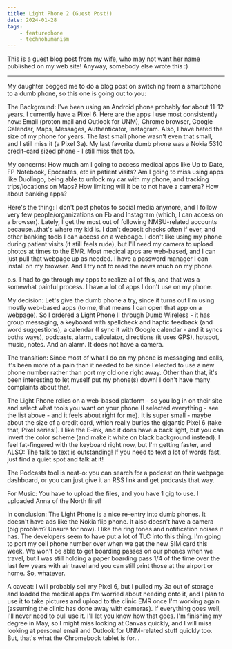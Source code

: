 ```yaml
---
title: Light Phone 2 (Guest Post!)
date: 2024-01-28
tags:
    - featurephone
    - technohumanism
---
```


This is a guest blog post from my wife,
who may not want her name published on my web site!
Anyway, somebody else wrote this :)

-----

My daughter begged me to do a blog post on switching from a smartphone to a dumb phone, so this one is going out to you:

The Background: I've been using an Android phone probably for about 11-12 years. I currently have a Pixel 6. Here are the apps I use most consistently now: Email (proton mail and Outlook for UNM), Chrome browser, Google Calendar, Maps, Messages, Authenticator, Instagram. Also, I have hated the size of my phone for years. The last small phone wasn't even that small, and I still miss it (a Pixel 3a). My last favorite dumb phone was a Nokia 5310 credit-card sized phone - I still miss that too.

My concerns: How much am I going to access medical apps like Up to Date, FP Notebook, Epocrates, etc in patient visits? Am I going to miss using apps like Duolingo, being able to unlock my car with my phone, and tracking trips/locations on Maps? How limiting will it be to not have a camera? How about banking apps?

Here's the thing: I don't post photos to social media anymore, and I follow very few people/organizations on Fb and Instagram (which, I can access on a browser). Lately, I get the most out of following NMSU-related accounts because...that's where my kid is. I don't deposit checks often if ever, and other banking tools I can access on a webpage. I don't like using my phone during patient visits (it still feels rude), but I'll need my camera to upload photos at times to the EMR. Most medical apps are web-based, and I can just pull that webpage up as needed. I have a password manager I can install on my browser. And I try not to read the news much on my phone.

p.s. I had to go through my apps to realize all of this, and that was a somewhat painful process. I have a lot of apps I don't use on my phone.

My decision: Let's give the dumb phone a try, since it turns out I'm using mostly web-based apps (to me, that means I can open that app on a webpage). So I ordered a Light Phone II through Dumb Wireless - it has group messaging, a keyboard with spellcheck and haptic feedback (and word suggestions), a calendar (I sync it with Google calendar - and it syncs boths ways), podcasts, alarm, calculator, directions (it uses GPS), hotspot, music, notes. And an alarm. It does not have a camera.

The transition: Since most of what I do on my phone is messaging and calls, it's been more of a pain than it needed to be since I elected to use a new phone number rather than port my old one right away. Other than that, it's been interesting to let myself put my phone(s) down! I don't have many complaints about that.

The Light Phone relies on a web-based platform - so you log in on their site and select what tools you want on your phone (I selected everything - see the list above - and it feels about right for me). It is super small - maybe about the size of a credit card, which really buries the gigantic Pixel 6 (take that, Pixel series!). I like the E-ink, and it does have a back light, but you can invert the color scheme (and make it white on black background instead). I feel fat-fingered with the keyboard right now, but I'm getting faster, and ALSO: The talk to text is outstanding! If you need to text a lot of words fast, just find a quiet spot and talk at it!

The Podcasts tool is neat-o: you can search for a podcast on their webpage dashboard, or you can just give it an RSS link and get podcasts that way.

For Music: You have to upload the files, and you have 1 gig to use. I uploaded Anna of the North first!

In conclusion: The Light Phone is a nice re-entry into dumb phones. It doesn't have ads like the Nokia flip phone. It also doesn't have a camera (big problem? Unsure for now). I like the ring tones and notification noises it has. The developers seem to have put a lot of TLC into this thing. I'm going to port my cell phone number over when we get the new SIM card this week. We won't be able to get boarding passes on our phones when we travel, but I was still holding a paper boarding pass 1/4 of the time over the last few years with air travel and you can still print those at the airport or home. So, whatever.

A caveat: I will probably sell my Pixel 6, but I pulled my 3a out of storage and loaded the medical apps I'm worried about needing onto it, and I plan to use it to take pictures and upload to the clinic EMR once I'm working again (assuming the clinic has done away with cameras). If everything goes well, I'll never need to pull use it. I'll let you know how that goes. I'm finishing my degree in May, so I might miss looking at Canvas quickly, and I will miss looking at personal email and Outlook for UNM-related stuff quickly too. But, that's what the Chromebook tablet is for...
